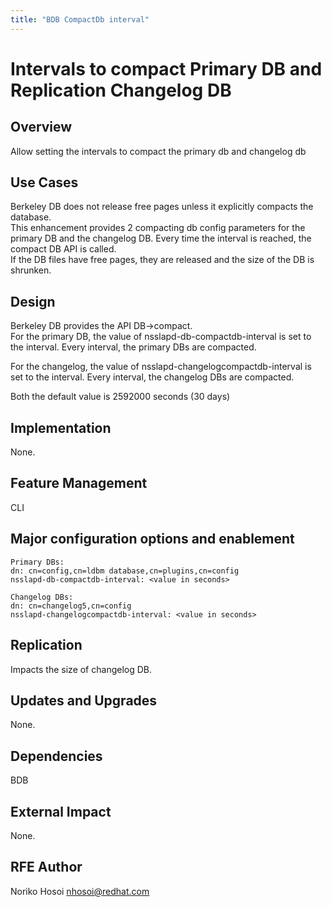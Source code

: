 ```yaml
---
title: "BDB CompactDb interval"
---
```


# Intervals to compact Primary DB and Replication Changelog DB

Overview
--------

Allow setting the intervals to compact the primary db and changelog db

Use Cases
---------

Berkeley DB does not release free pages unless it explicitly compacts the database.  
This enhancement provides 2 compacting db config parameters for the primary DB and the changelog DB.
Every time the interval is reached, the compact DB API is called.  
If the DB files have free pages, they are released and the size of the DB is shrunken.

Design
------

Berkeley DB provides the API DB->compact.  
For the primary DB, the value of nsslapd-db-compactdb-interval is set to the interval.
Every interval, the primary DBs are compacted.

For the changelog, the value of nsslapd-changelogcompactdb-interval is set to the interval.
Every interval, the changelog DBs are compacted.

Both the default value is 2592000 seconds (30 days)

Implementation
--------------

None.

Feature Management
------------------

CLI

Major configuration options and enablement
------------------------------------------

    Primary DBs:
	dn: cn=config,cn=ldbm database,cn=plugins,cn=config
	nsslapd-db-compactdb-interval: <value in seconds>

	Changelog DBs:
	dn: cn=changelog5,cn=config
	nsslapd-changelogcompactdb-interval: <value in seconds>
						       

Replication
-----------

Impacts the size of changelog DB.

Updates and Upgrades
--------------------

None.

Dependencies
------------

BDB

External Impact
---------------

None.

RFE Author
----------

Noriko Hosoi <nhosoi@redhat.com>
